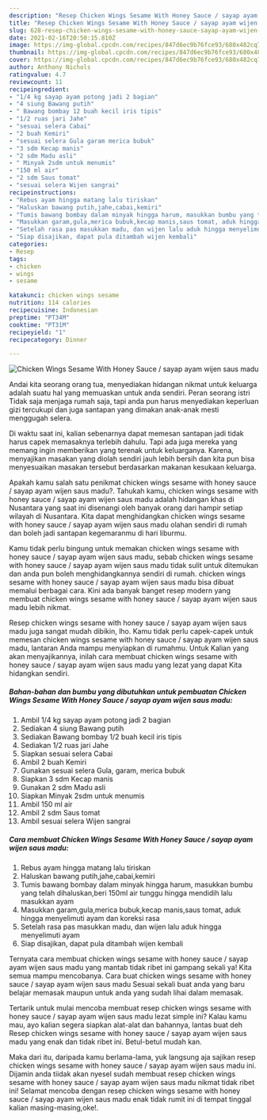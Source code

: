```yaml
---
description: "Resep Chicken Wings Sesame With Honey Sauce / sayap ayam wijen saus madu yang enak dan Mudah Dibuat"
title: "Resep Chicken Wings Sesame With Honey Sauce / sayap ayam wijen saus madu yang enak dan Mudah Dibuat"
slug: 628-resep-chicken-wings-sesame-with-honey-sauce-sayap-ayam-wijen-saus-madu-yang-enak-dan-mudah-dibuat
date: 2021-02-16T20:50:15.810Z
image: https://img-global.cpcdn.com/recipes/847d6ec9b76fce93/680x482cq70/chicken-wings-sesame-with-honey-sauce-sayap-ayam-wijen-saus-madu-foto-resep-utama.jpg
thumbnail: https://img-global.cpcdn.com/recipes/847d6ec9b76fce93/680x482cq70/chicken-wings-sesame-with-honey-sauce-sayap-ayam-wijen-saus-madu-foto-resep-utama.jpg
cover: https://img-global.cpcdn.com/recipes/847d6ec9b76fce93/680x482cq70/chicken-wings-sesame-with-honey-sauce-sayap-ayam-wijen-saus-madu-foto-resep-utama.jpg
author: Anthony Nichols
ratingvalue: 4.7
reviewcount: 11
recipeingredient:
- "1/4 kg sayap ayam potong jadi 2 bagian"
- "4 siung Bawang putih"
- " Bawang bombay 12 buah kecil iris tipis"
- "1/2 ruas jari Jahe"
- "sesuai selera Cabai"
- "2 buah Kemiri"
- "sesuai selera Gula garam merica bubuk"
- "3 sdm Kecap manis"
- "2 sdm Madu asli"
- " Minyak 2sdm untuk menumis"
- "150 ml air"
- "2 sdm Saus tomat"
- "sesuai selera Wijen sangrai"
recipeinstructions:
- "Rebus ayam hingga matang lalu tiriskan"
- "Haluskan bawang putih,jahe,cabai,kemiri"
- "Tumis bawang bombay dalam minyak hingga harum, masukkan bumbu yang telah dihaluskan,beri 150ml air tunggu hingga mendidih lalu masukkan ayam"
- "Masukkan garam,gula,merica bubuk,kecap manis,saus tomat, aduk hingga menyelimuti ayam dan koreksi rasa"
- "Setelah rasa pas masukkan madu, dan wijen lalu aduk hingga menyelimuti ayam"
- "Siap disajikan, dapat pula ditambah wijen kembali"
categories:
- Resep
tags:
- chicken
- wings
- sesame

katakunci: chicken wings sesame 
nutrition: 114 calories
recipecuisine: Indonesian
preptime: "PT34M"
cooktime: "PT31M"
recipeyield: "1"
recipecategory: Dinner

---
```



![Chicken Wings Sesame With Honey Sauce / sayap ayam wijen saus madu](https://img-global.cpcdn.com/recipes/847d6ec9b76fce93/680x482cq70/chicken-wings-sesame-with-honey-sauce-sayap-ayam-wijen-saus-madu-foto-resep-utama.jpg)

Andai kita seorang orang tua, menyediakan hidangan nikmat untuk keluarga adalah suatu hal yang memuaskan untuk anda sendiri. Peran seorang istri Tidak saja menjaga rumah saja, tapi anda pun harus menyediakan keperluan gizi tercukupi dan juga santapan yang dimakan anak-anak mesti menggugah selera.

Di waktu  saat ini, kalian sebenarnya dapat memesan santapan jadi tidak harus capek memasaknya terlebih dahulu. Tapi ada juga mereka yang memang ingin memberikan yang terenak untuk keluarganya. Karena, menyajikan masakan yang diolah sendiri jauh lebih bersih dan kita pun bisa menyesuaikan masakan tersebut berdasarkan makanan kesukaan keluarga. 



Apakah kamu salah satu penikmat chicken wings sesame with honey sauce / sayap ayam wijen saus madu?. Tahukah kamu, chicken wings sesame with honey sauce / sayap ayam wijen saus madu adalah hidangan khas di Nusantara yang saat ini disenangi oleh banyak orang dari hampir setiap wilayah di Nusantara. Kita dapat menghidangkan chicken wings sesame with honey sauce / sayap ayam wijen saus madu olahan sendiri di rumah dan boleh jadi santapan kegemaranmu di hari liburmu.

Kamu tidak perlu bingung untuk memakan chicken wings sesame with honey sauce / sayap ayam wijen saus madu, sebab chicken wings sesame with honey sauce / sayap ayam wijen saus madu tidak sulit untuk ditemukan dan anda pun boleh menghidangkannya sendiri di rumah. chicken wings sesame with honey sauce / sayap ayam wijen saus madu bisa dibuat memalui berbagai cara. Kini ada banyak banget resep modern yang membuat chicken wings sesame with honey sauce / sayap ayam wijen saus madu lebih nikmat.

Resep chicken wings sesame with honey sauce / sayap ayam wijen saus madu juga sangat mudah dibikin, lho. Kamu tidak perlu capek-capek untuk memesan chicken wings sesame with honey sauce / sayap ayam wijen saus madu, lantaran Anda mampu menyiapkan di rumahmu. Untuk Kalian yang akan menyajikannya, inilah cara membuat chicken wings sesame with honey sauce / sayap ayam wijen saus madu yang lezat yang dapat Kita hidangkan sendiri.

<!--inarticleads1-->

##### Bahan-bahan dan bumbu yang dibutuhkan untuk pembuatan Chicken Wings Sesame With Honey Sauce / sayap ayam wijen saus madu:

1. Ambil 1/4 kg sayap ayam potong jadi 2 bagian
1. Sediakan 4 siung Bawang putih
1. Sediakan  Bawang bombay 1/2 buah kecil iris tipis
1. Sediakan 1/2 ruas jari Jahe
1. Siapkan sesuai selera Cabai
1. Ambil 2 buah Kemiri
1. Gunakan sesuai selera Gula, garam, merica bubuk
1. Siapkan 3 sdm Kecap manis
1. Gunakan 2 sdm Madu asli
1. Siapkan  Minyak 2sdm untuk menumis
1. Ambil 150 ml air
1. Ambil 2 sdm Saus tomat
1. Ambil sesuai selera Wijen sangrai




<!--inarticleads2-->

##### Cara membuat Chicken Wings Sesame With Honey Sauce / sayap ayam wijen saus madu:

1. Rebus ayam hingga matang lalu tiriskan
1. Haluskan bawang putih,jahe,cabai,kemiri
1. Tumis bawang bombay dalam minyak hingga harum, masukkan bumbu yang telah dihaluskan,beri 150ml air tunggu hingga mendidih lalu masukkan ayam
1. Masukkan garam,gula,merica bubuk,kecap manis,saus tomat, aduk hingga menyelimuti ayam dan koreksi rasa
1. Setelah rasa pas masukkan madu, dan wijen lalu aduk hingga menyelimuti ayam
1. Siap disajikan, dapat pula ditambah wijen kembali




Ternyata cara membuat chicken wings sesame with honey sauce / sayap ayam wijen saus madu yang mantab tidak ribet ini gampang sekali ya! Kita semua mampu mencobanya. Cara buat chicken wings sesame with honey sauce / sayap ayam wijen saus madu Sesuai sekali buat anda yang baru belajar memasak maupun untuk anda yang sudah lihai dalam memasak.

Tertarik untuk mulai mencoba membuat resep chicken wings sesame with honey sauce / sayap ayam wijen saus madu lezat simple ini? Kalau kamu mau, ayo kalian segera siapkan alat-alat dan bahannya, lantas buat deh Resep chicken wings sesame with honey sauce / sayap ayam wijen saus madu yang enak dan tidak ribet ini. Betul-betul mudah kan. 

Maka dari itu, daripada kamu berlama-lama, yuk langsung aja sajikan resep chicken wings sesame with honey sauce / sayap ayam wijen saus madu ini. Dijamin anda tiidak akan nyesel sudah membuat resep chicken wings sesame with honey sauce / sayap ayam wijen saus madu nikmat tidak ribet ini! Selamat mencoba dengan resep chicken wings sesame with honey sauce / sayap ayam wijen saus madu enak tidak rumit ini di tempat tinggal kalian masing-masing,oke!.

